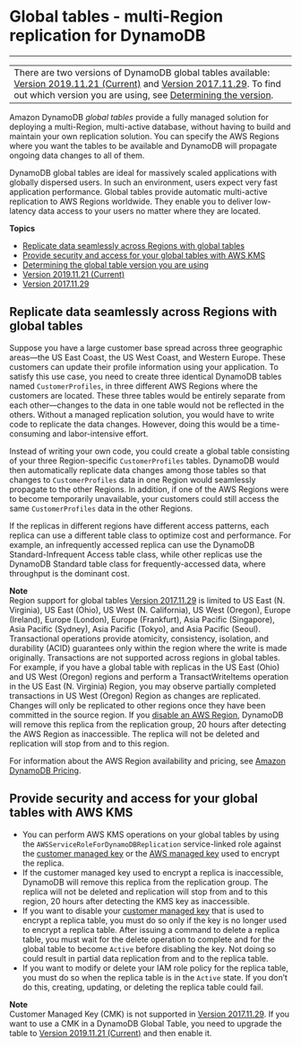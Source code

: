 # Global tables \- multi\-Region replication for DynamoDB<a name="GlobalTables"></a>


****  

|  | 
| --- |
| There are two versions of DynamoDB global tables available: [Version 2019\.11\.21 \(Current\)](globaltables.V2.md) and [Version 2017\.11\.29](globaltables.V1.md)\. To find out which version you are using, see [Determining the version](globaltables.DetermineVersion.md)\. | 

Amazon DynamoDB *global tables* provide a fully managed solution for deploying a multi\-Region, multi\-active database, without having to build and maintain your own replication solution\. You can specify the AWS Regions where you want the tables to be available and DynamoDB will propagate ongoing data changes to all of them\.

DynamoDB global tables are ideal for massively scaled applications with globally dispersed users\. In such an environment, users expect very fast application performance\. Global tables provide automatic multi\-active replication to AWS Regions worldwide\. They enable you to deliver low\-latency data access to your users no matter where they are located\.

**Topics**
+ [Replicate data seamlessly across Regions with global tables](#GlobalTablesOverview)
+ [Provide security and access for your global tables with AWS KMS](#GlobalTables.Security.Access)
+ [Determining the global table version you are using](globaltables.DetermineVersion.md)
+ [Version 2019\.11\.21 \(Current\)](globaltables.V2.md)
+ [Version 2017\.11\.29](globaltables.V1.md)

## Replicate data seamlessly across Regions with global tables<a name="GlobalTablesOverview"></a>

Suppose you have a large customer base spread across three geographic areas—the US East Coast, the US West Coast, and Western Europe\. These customers can update their profile information using your application\. To satisfy this use case, you need to create three identical DynamoDB tables named `CustomerProfiles`, in three different AWS Regions where the customers are located\. These three tables would be entirely separate from each other—changes to the data in one table would not be reflected in the others\. Without a managed replication solution, you would have to write code to replicate the data changes\. However, doing this would be a time\-consuming and labor\-intensive effort\.

Instead of writing your own code, you could create a global table consisting of your three Region\-specific `CustomerProfiles` tables\. DynamoDB would then automatically replicate data changes among those tables so that changes to `CustomerProfiles` data in one Region would seamlessly propagate to the other Regions\. In addition, if one of the AWS Regions were to become temporarily unavailable, your customers could still access the same `CustomerProfiles` data in the other Regions\.

If the replicas in different regions have different access patterns, each replica can use a different table class to optimize cost and performance\. For example, an infrequently accessed replica can use the DynamoDB Standard\-Infrequent Access table class, while other replicas use the DynamoDB Standard table class for frequently\-accessed data, where throughput is the dominant cost\.

**Note**  
Region support for global tables [Version 2017\.11\.29](globaltables.V1.md) is limited to US East \(N\. Virginia\), US East \(Ohio\), US West \(N\. California\), US West \(Oregon\), Europe \(Ireland\), Europe \(London\), Europe \(Frankfurt\), Asia Pacific \(Singapore\), Asia Pacific \(Sydney\), Asia Pacific \(Tokyo\), and Asia Pacific \(Seoul\)\.
Transactional operations provide atomicity, consistency, isolation, and durability \(ACID\) guarantees only within the region where the write is made originally\. Transactions are not supported across regions in global tables\. For example, if you have a global table with replicas in the US East \(Ohio\) and US West \(Oregon\) regions and perform a TransactWriteItems operation in the US East \(N\. Virginia\) Region, you may observe partially completed transactions in US West \(Oregon\) Region as changes are replicated\. Changes will only be replicated to other regions once they have been committed in the source region\.
If you [disable an AWS Region](https://docs.aws.amazon.com/general/latest/gr/rande-manage.html), DynamoDB will remove this replica from the replication group, 20 hours after detecting the AWS Region as inaccessible\. The replica will not be deleted and replication will stop from and to this region\.

For information about the AWS Region availability and pricing, see [Amazon DynamoDB Pricing](https://aws.amazon.com/dynamodb/pricing)\. 

## Provide security and access for your global tables with AWS KMS<a name="GlobalTables.Security.Access"></a>
+ You can perform AWS KMS operations on your global tables by using the `AWSServiceRoleForDynamoDBReplication` service\-linked role against the [customer managed key](https://docs.aws.amazon.com/kms/latest/developerguide/concepts.html#aws-managed-cmk) or the [AWS managed key](https://docs.aws.amazon.com/kms/latest/developerguide/concepts.html#customer-cmk) used to encrypt the replica\.
+ If the customer managed key used to encrypt a replica is inaccessible, DynamoDB will remove this replica from the replication group\. The replica will not be deleted and replication will stop from and to this region, 20 hours after detecting the KMS key as inaccessible\.
+ If you want to disable your [customer managed key](https://docs.aws.amazon.com/kms/latest/developerguide/concepts.html#aws-managed-cmk) that is used to encrypt a replica table, you must do so only if the key is no longer used to encrypt a replica table\. After issuing a command to delete a replica table, you must wait for the delete operation to complete and for the global table to become `Active` before disabling the key\. Not doing so could result in partial data replication from and to the replica table\.
+ If you want to modify or delete your IAM role policy for the replica table, you must do so when the replica table is in the `Active` state\. If you don’t do this, creating, updating, or deleting the replica table could fail\.

**Note**  
Customer Managed Key \(CMK\) is not supported in [Version 2017\.11\.29](globaltables.V1.md)\. If you want to use a CMK in a DynamoDB Global Table, you need to upgrade the table to [Version 2019\.11\.21 \(Current\)](globaltables.V2.md) and then enable it\.